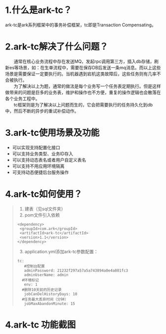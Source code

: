 # 1.什么是ark-tc？
ark-tc是ark系列框架中的事务补偿框架，tc即是Transaction Compensating。
# 2.ark-tc解决了什么问题？
&emsp;&emsp;通常在核心业务流程中存在发送MQ，发起rpc调用第三方，插入db存储，刷新es等场景，如：在生单流程中，需要在保存DB后发送一条mq消息。而以上这些场景是需要保证一定要执行的。当机器遇到宕机这类故障后，这些任务则有几率不会被执行。</br>
&emsp;&emsp;为了解决以上为题，通常的做法是每个业务写一个任务表定期执行。但是这样做带来的问题是巨多的业务表，维护和操作也不方便，重复的操作逻辑也会散落在各个业务工程中。</br>
&emsp;&emsp;tc框架则是为了解决以上问题而生的，它会把需要执行的任务持久化到db中，然后不断的异步的重试补偿动作。
  
# 3.ark-tc使用场景及功能
- 可以实现支持配置化接口
- 可以支持业务类型、业务ID存入
- 可以支持动态表名或者用户自定义表名
- 可以支持不用应用环境隔离
- 可支持动态便捷后台服务操作
# 4.ark-tc如何使用？
> 1. 建表（见sql文件夹）
> 2. pom文件引入依赖
> ```
> <dependency>
>  <groupId>com.ark</groupId>
>  <artifactId>ark-tc</artifactId>
>  <version>1.1</version>
> </dependency>
>```
> 3. application.yml添加ark-tc参数配置：
> ```
> tc:
>    #控制台配置
>    adminPassword: 21232f297a57a5a743894a0e4a801fc3
>    adminUserName: admin
>   #环境标记
>    env: 1
>   #删除10天前的历史记录
>    jobCanDelHistoryDays: 10
>   #任务最大丢弃时间（分钟）
>    jobMaxAbandonMinute: 15
>```
# 4.ark-tc 功能截图